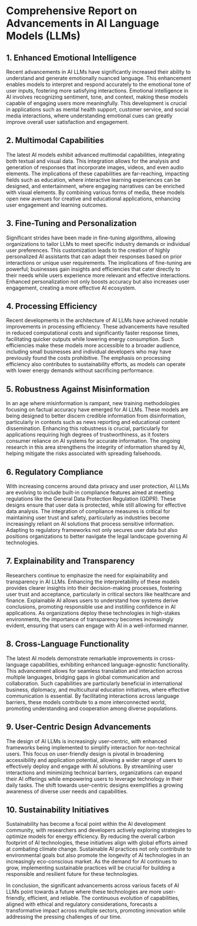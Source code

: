 # Comprehensive Report on Advancements in AI Language Models (LLMs)

## 1. Enhanced Emotional Intelligence
Recent advancements in AI LLMs have significantly increased their ability to understand and generate emotionally nuanced language. This enhancement enables models to interpret and respond accurately to the emotional tone of user inputs, fostering more satisfying interactions. Emotional intelligence in AI involves recognizing sentiment, tone, and context, making these models capable of engaging users more meaningfully. This development is crucial in applications such as mental health support, customer service, and social media interactions, where understanding emotional cues can greatly improve overall user satisfaction and engagement.

## 2. Multimodal Capabilities
The latest AI models exhibit advanced multimodal capabilities, integrating both textual and visual data. This integration allows for the analysis and generation of responses that incorporate images, videos, and even audio elements. The implications of these capabilities are far-reaching, impacting fields such as education, where interactive learning experiences can be designed, and entertainment, where engaging narratives can be enriched with visual elements. By combining various forms of media, these models open new avenues for creative and educational applications, enhancing user engagement and learning outcomes.

## 3. Fine-Tuning and Personalization
Significant strides have been made in fine-tuning algorithms, allowing organizations to tailor LLMs to meet specific industry demands or individual user preferences. This customization leads to the creation of highly personalized AI assistants that can adapt their responses based on prior interactions or unique user requirements. The implications of fine-tuning are powerful; businesses gain insights and efficiencies that cater directly to their needs while users experience more relevant and effective interactions. Enhanced personalization not only boosts accuracy but also increases user engagement, creating a more effective AI ecosystem.

## 4. Processing Efficiency
Recent developments in the architecture of AI LLMs have achieved notable improvements in processing efficiency. These advancements have resulted in reduced computational costs and significantly faster response times, facilitating quicker outputs while lowering energy consumption. Such efficiencies make these models more accessible to a broader audience, including small businesses and individual developers who may have previously found the costs prohibitive. The emphasis on processing efficiency also contributes to sustainability efforts, as models can operate with lower energy demands without sacrificing performance.

## 5. Robustness Against Misinformation
In an age where misinformation is rampant, new training methodologies focusing on factual accuracy have emerged for AI LLMs. These models are being designed to better discern credible information from disinformation, particularly in contexts such as news reporting and educational content dissemination. Enhancing this robustness is crucial, particularly for applications requiring high degrees of trustworthiness, as it fosters consumer reliance on AI systems for accurate information. The ongoing research in this area strengthens the integrity of information shared by AI, helping mitigate the risks associated with spreading falsehoods.

## 6. Regulatory Compliance
With increasing concerns around data privacy and user protection, AI LLMs are evolving to include built-in compliance features aimed at meeting regulations like the General Data Protection Regulation (GDPR). These designs ensure that user data is protected, while still allowing for effective data analysis. The integration of compliance measures is critical for maintaining user trust and safety, particularly as industries become increasingly reliant on AI solutions that process sensitive information. Adapting to regulatory frameworks not only secures user data but also positions organizations to better navigate the legal landscape governing AI technologies.

## 7. Explainability and Transparency
Researchers continue to emphasize the need for explainability and transparency in AI LLMs. Enhancing the interpretability of these models provides clearer insights into their decision-making processes, fostering user trust and acceptance, particularly in critical sectors like healthcare and finance. Explainable AI allows users to understand how systems derive conclusions, promoting responsible use and instilling confidence in AI applications. As organizations deploy these technologies in high-stakes environments, the importance of transparency becomes increasingly evident, ensuring that users can engage with AI in a well-informed manner.

## 8. Cross-Language Functionality
The latest AI models demonstrate remarkable improvements in cross-language capabilities, exhibiting enhanced language-agnostic functionality. This advancement allows for seamless translation and interaction across multiple languages, bridging gaps in global communication and collaboration. Such capabilities are particularly beneficial in international business, diplomacy, and multicultural education initiatives, where effective communication is essential. By facilitating interactions across language barriers, these models contribute to a more interconnected world, promoting understanding and cooperation among diverse populations.

## 9. User-Centric Design Advancements
The design of AI LLMs is increasingly user-centric, with enhanced frameworks being implemented to simplify interaction for non-technical users. This focus on user-friendly design is pivotal in broadening accessibility and application potential, allowing a wider range of users to effectively deploy and engage with AI solutions. By streamlining user interactions and minimizing technical barriers, organizations can expand their AI offerings while empowering users to leverage technology in their daily tasks. The shift towards user-centric designs exemplifies a growing awareness of diverse user needs and capabilities.

## 10. Sustainability Initiatives
Sustainability has become a focal point within the AI development community, with researchers and developers actively exploring strategies to optimize models for energy efficiency. By reducing the overall carbon footprint of AI technologies, these initiatives align with global efforts aimed at combating climate change. Sustainable AI practices not only contribute to environmental goals but also promote the longevity of AI technologies in an increasingly eco-conscious market. As the demand for AI continues to grow, implementing sustainable practices will be crucial for building a responsible and resilient future for these technologies. 

In conclusion, the significant advancements across various facets of AI LLMs point towards a future where these technologies are more user-friendly, efficient, and reliable. The continuous evolution of capabilities, aligned with ethical and regulatory considerations, forecasts a transformative impact across multiple sectors, promoting innovation while addressing the pressing challenges of our time.